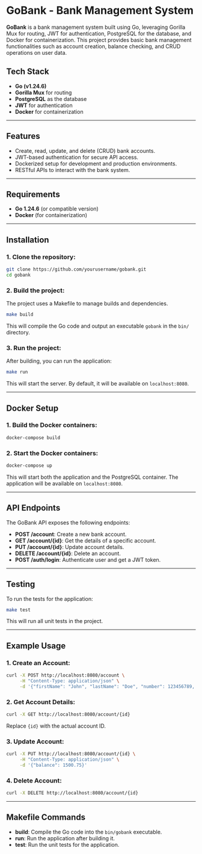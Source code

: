 # GoBank - Bank Management System

**GoBank** is a bank management system built using Go, leveraging Gorilla Mux for routing, JWT for authentication, PostgreSQL for the database, and Docker for containerization. This project provides basic bank management functionalities such as account creation, balance checking, and CRUD operations on user data.

## Tech Stack

- **Go (v1.24.6)**
- **Gorilla Mux** for routing
- **PostgreSQL** as the database
- **JWT** for authentication
- **Docker** for containerization

---

## Features

- Create, read, update, and delete (CRUD) bank accounts.
- JWT-based authentication for secure API access.
- Dockerized setup for development and production environments.
- RESTful APIs to interact with the bank system.

---

## Requirements

- **Go 1.24.6** (or compatible version)
- **Docker** (for containerization)

---

## Installation

### 1. Clone the repository:

```bash
git clone https://github.com/yourusername/gobank.git
cd gobank
```

### 2. Build the project:

The project uses a Makefile to manage builds and dependencies.

```bash
make build
```

This will compile the Go code and output an executable `gobank` in the `bin/` directory.

### 3. Run the project:

After building, you can run the application:

```bash
make run
```

This will start the server. By default, it will be available on `localhost:8080`.

---

## Docker Setup

### 1. Build the Docker containers:

```bash
docker-compose build
```

### 2. Start the Docker containers:

```bash
docker-compose up
```

This will start both the application and the PostgreSQL container. The application will be available on `localhost:8080`.

---

## API Endpoints

The GoBank API exposes the following endpoints:

- **POST /account**: Create a new bank account.
- **GET /account/{id}**: Get the details of a specific account.
- **PUT /account/{id}**: Update account details.
- **DELETE /account/{id}**: Delete an account.
- **POST /auth/login**: Authenticate user and get a JWT token.

---

## Testing

To run the tests for the application:

```bash
make test
```

This will run all unit tests in the project.

---

## Example Usage

### 1. Create an Account:

```bash
curl -X POST http://localhost:8080/account \
     -H "Content-Type: application/json" \
     -d '{"firstName": "John", "lastName": "Doe", "number": 123456789, "balance": 1000.50}'
```

### 2. Get Account Details:

```bash
curl -X GET http://localhost:8080/account/{id}
```

Replace `{id}` with the actual account ID.

### 3. Update Account:

```bash
curl -X PUT http://localhost:8080/account/{id} \
     -H "Content-Type: application/json" \
     -d '{"balance": 1500.75}'
```

### 4. Delete Account:

```bash
curl -X DELETE http://localhost:8080/account/{id}
```

---

## Makefile Commands

- **build**: Compile the Go code into the `bin/gobank` executable.
- **run**: Run the application after building it.
- **test**: Run the unit tests for the application.
